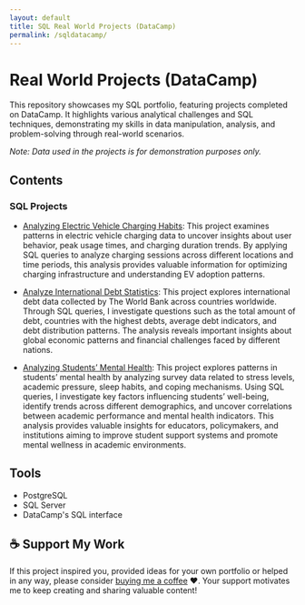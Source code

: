 ```yaml
---
layout: default
title: SQL Real World Projects (DataCamp)
permalink: /sqldatacamp/
---
```


# Real World Projects (DataCamp)
This repository showcases my SQL portfolio, featuring projects completed on DataCamp. It highlights various analytical challenges and SQL techniques, demonstrating my skills in data manipulation, analysis, and problem-solving through real-world scenarios.

*Note: Data used in the projects is for demonstration purposes only.*

## Contents
### SQL Projects
- [Analyzing Electric Vehicle Charging Habits](https://github.com/TerekliTahaBerk/sql-portfolio/tree/main/Real%20World%20Projects%20(DataCamp)/Analyzing%20Electric%20Vehicle%20Charging%20Habits): This project examines patterns in electric vehicle charging data to uncover insights about user behavior, peak usage times, and charging duration trends. By applying SQL queries to analyze charging sessions across different locations and time periods, this analysis provides valuable information for optimizing charging infrastructure and understanding EV adoption patterns.

- [Analyze International Debt Statistics](https://github.com/TerekliTahaBerk/sql-portfolio/tree/main/Real%20World%20Projects%20(DataCamp)/Analyze%20International%20Debt%20Statistics): This project explores international debt data collected by The World Bank across countries worldwide. Through SQL queries, I investigate questions such as the total amount of debt, countries with the highest debts, average debt indicators, and debt distribution patterns. The analysis reveals important insights about global economic patterns and financial challenges faced by different nations.

- [Analyzing Students’ Mental Health](https://github.com/TerekliTahaBerk/sql-portfolio/tree/main/Real%20World%20Projects%20(DataCamp)/Analyzing%20Students'%20Mental%20Health): This project explores patterns in students’ mental health by analyzing survey data related to stress levels, academic pressure, sleep habits, and coping mechanisms. Using SQL queries, I investigate key factors influencing students’ well-being, identify trends across different demographics, and uncover correlations between academic performance and mental health indicators. This analysis provides valuable insights for educators, policymakers, and institutions aiming to improve student support systems and promote mental wellness in academic environments.

## Tools
- PostgreSQL
- SQL Server
- DataCamp's SQL interface

## ☕️ Support My Work
If this project inspired you, provided ideas for your own portfolio or helped in any way, please consider [buying me a coffee](https://www.buymeacoffee.com/tahaberkterekli) ❤️. Your support motivates me to keep creating and sharing valuable content! 
